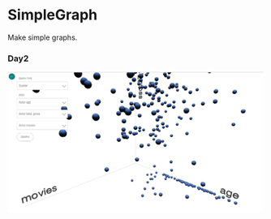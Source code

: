 # SimpleGraph
Make simple graphs.


### Day2
![Day2](https://github.com/0Celestine/SimpleGraph/blob/master/resources/images/screen_shot1.png)  
